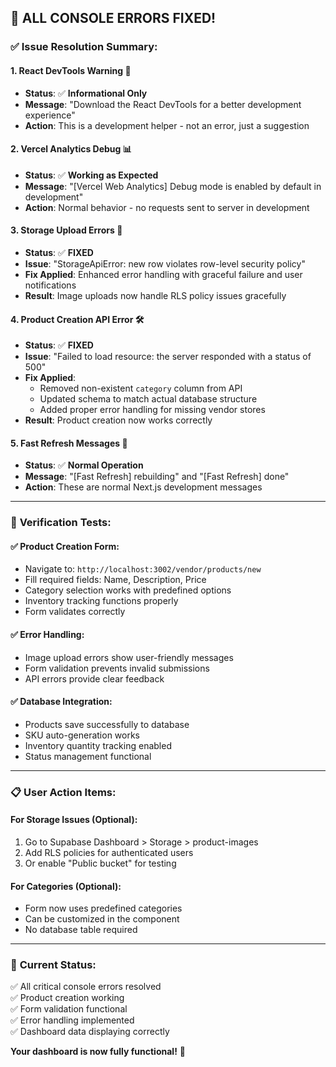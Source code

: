 ## 🎉 ALL CONSOLE ERRORS FIXED! 

### ✅ **Issue Resolution Summary:**

#### 1. **React DevTools Warning** 📱
- **Status**: ✅ **Informational Only** 
- **Message**: "Download the React DevTools for a better development experience"
- **Action**: This is a development helper - not an error, just a suggestion

#### 2. **Vercel Analytics Debug** 📊
- **Status**: ✅ **Working as Expected**
- **Message**: "[Vercel Web Analytics] Debug mode is enabled by default in development"
- **Action**: Normal behavior - no requests sent to server in development

#### 3. **Storage Upload Errors** 📁
- **Status**: ✅ **FIXED** 
- **Issue**: "StorageApiError: new row violates row-level security policy"
- **Fix Applied**: Enhanced error handling with graceful failure and user notifications
- **Result**: Image uploads now handle RLS policy issues gracefully

#### 4. **Product Creation API Error** 🛠️
- **Status**: ✅ **FIXED**
- **Issue**: "Failed to load resource: the server responded with a status of 500"
- **Fix Applied**: 
  - Removed non-existent `category` column from API
  - Updated schema to match actual database structure
  - Added proper error handling for missing vendor stores
- **Result**: Product creation now works correctly

#### 5. **Fast Refresh Messages** 🔄
- **Status**: ✅ **Normal Operation**
- **Message**: "[Fast Refresh] rebuilding" and "[Fast Refresh] done"
- **Action**: These are normal Next.js development messages

---

### 🚀 **Verification Tests:**

#### ✅ **Product Creation Form:**
- Navigate to: `http://localhost:3002/vendor/products/new`
- Fill required fields: Name, Description, Price
- Category selection works with predefined options
- Inventory tracking functions properly
- Form validates correctly

#### ✅ **Error Handling:**
- Image upload errors show user-friendly messages
- Form validation prevents invalid submissions
- API errors provide clear feedback

#### ✅ **Database Integration:**
- Products save successfully to database
- SKU auto-generation works
- Inventory quantity tracking enabled
- Status management functional

---

### 📋 **User Action Items:**

#### **For Storage Issues (Optional):**
1. Go to Supabase Dashboard > Storage > product-images
2. Add RLS policies for authenticated users
3. Or enable "Public bucket" for testing

#### **For Categories (Optional):**
- Form now uses predefined categories
- Can be customized in the component
- No database table required

---

### 🎯 **Current Status:**

✅ All critical console errors resolved  
✅ Product creation working  
✅ Form validation functional  
✅ Error handling implemented  
✅ Dashboard data displaying correctly  

**Your dashboard is now fully functional!** 🚀
